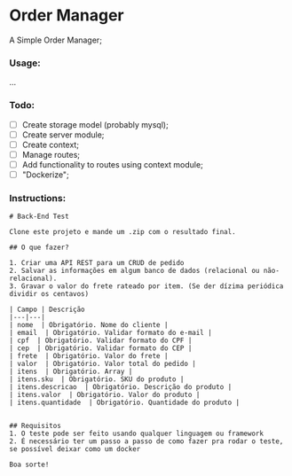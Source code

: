 # Order Manager

A Simple Order Manager;

### Usage:

...

### Todo:


- [ ] Create storage model (probably mysql);
- [ ] Create server module;
- [ ] Create context;
- [ ] Manage routes;
- [ ] Add functionality to routes using context module;
- [ ] "Dockerize";

### Instructions:

```
# Back-End Test

Clone este projeto e mande um .zip com o resultado final.

## O que fazer?

1. Criar uma API REST para um CRUD de pedido
2. Salvar as informações em algum banco de dados (relacional ou não-relacional).
3. Gravar o valor do frete rateado por item. (Se der dízima periódica dividir os centavos)

| Campo | Descrição
|---|---|
| nome  | Obrigatório. Nome do cliente |
| email  | Obrigatório. Validar formato do e-mail |
| cpf  | Obrigatório. Validar formato do CPF |
| cep  | Obrigatório. Validar formato do CEP |
| frete  | Obrigatório. Valor do frete |
| valor  | Obrigatório. Valor total do pedido |
| itens  | Obrigatório. Array |
| itens.sku  | Obrigatório. SKU do produto |
| itens.descricao  | Obrigatório. Descrição do produto |
| itens.valor  | Obrigatório. Valor do produto |
| itens.quantidade  | Obrigatório. Quantidade do produto |


## Requisitos
1. O teste pode ser feito usando qualquer linguagem ou framework
2. É necessário ter um passo a passo de como fazer pra rodar o teste, se possível deixar como um docker

Boa sorte!
```
